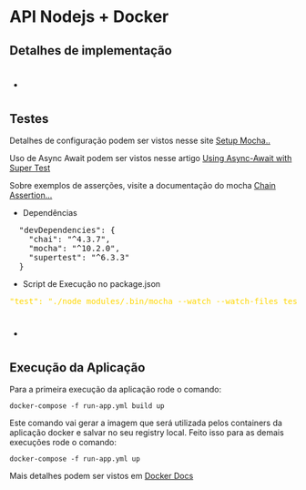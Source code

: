 # API Nodejs + Docker

## Detalhes de implementação

- #
## Testes

Detalhes de configuração podem ser vistos nesse site [Setup Mocha..](https://www.promyze.com/setup-mocha-in-watch-mode-for-tdd-in-node-js/)

Uso de Async Await podem ser vistos nesse artigo [Using Async-Await with Super Test](https://automationbro.medium.com/using-async-await-with-supertest-557701048919)

Sobre exemplos de asserções, visite a documentação do mocha [Chain Assertion...](https://www.chaijs.com/api/bdd/)

- Dependências
<pre>
  "devDependencies": {
    "chai": "^4.3.7",
    "mocha": "^10.2.0",
    "supertest": "^6.3.3"
  }
</pre>

- Script de Execução no package.json

<pre style="color: #FFD700;">
"test": "./node_modules/.bin/mocha --watch --watch-files test/*.test.js"
</pre>

- #

## Execução da Aplicação

Para a primeira execução da aplicação rode o comando:

```
docker-compose -f run-app.yml build up
```

Este comando vai gerar a imagem que será utilizada pelos containers da aplicação docker e salvar no seu registry local. Feito isso para as demais execuções rode o comando:

```
docker-compose -f run-app.yml up
```

Mais detalhes podem ser vistos em [Docker Docs](https://docs.docker.com/engine/reference/commandline/compose_build/)
